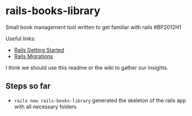 # rails-books-library

Small book management tool written to get familiar with rails #BP2012H1

Useful links:
* [Rails Getting Started](http://guides.rubyonrails.org/getting_started.html)
* [Rails Migrations](http://guides.rubyonrails.org/migrations.html)

I think we should use this readme or the wiki to gather our insights.

## Steps so far
* `rails new rails-books-library` generated the skeleton of the rails app with all necessary folders
